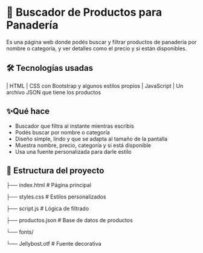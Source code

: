 # 🥖 Buscador de Productos para Panadería

Es una página web donde podés buscar y filtrar productos de panadería por nombre o categoría, y ver detalles como el precio y si están disponibles.

## 🛠 Tecnologías usadas
| HTML
| CSS con Bootstrap y algunos estilos propios
| JavaScript 
| Un archivo JSON que tiene los productos

## ✨Qué hace
- Buscador que filtra al instante mientras escribís
- Podés buscar por nombre o categoría
- Diseño simple, lindo y que se adapta al tamaño de la pantalla
- Muestra nombre, precio, categoría y si está disponible
- Usa una fuente personalizada para darle estilo

## 📂 Estructura del proyecto

├── index.html # Página principal

├── styles.css # Estilos personalizados

├── script.js # Lógica de filtrado

├── productos.json # Base de datos de productos

└── fonts/

└── Jellybost.otf # Fuente decorativa
